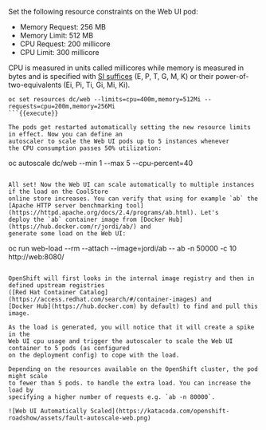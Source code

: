 Set the following resource constraints on the Web UI pod:

* Memory Request: 256 MB
* Memory Limit: 512 MB
* CPU Request: 200 millicore
* CPU Limit: 300 millicore

CPU is measured in units called millicores while memory is measured in bytes and is specified with [SI suffices](https://docs.openshift.com/container-platform/3.7/dev_guide/compute_resources.html#dev-compute-resources) 
(E, P, T, G, M, K) or their power-of-two-equivalents (Ei, Pi, Ti, Gi, Mi, Ki).

```
oc set resources dc/web --limits=cpu=400m,memory=512Mi --requests=cpu=200m,memory=256Mi
```{{execute}}

The pods get restarted automatically setting the new resource limits in effect. Now you can define an 
autoscaler to scale the Web UI pods up to 5 instances whenever 
the CPU consumption passes 50% utilization:

```
oc autoscale dc/web --min 1 --max 5 --cpu-percent=40
```{{execute}}

All set! Now the Web UI can scale automatically to multiple instances if the load on the CoolStore 
online store increases. You can verify that using for example `ab` the 
[Apache HTTP server benchmarking tool](https://httpd.apache.org/docs/2.4/programs/ab.html). Let's 
deploy the `ab` container image from [Docker Hub](https://hub.docker.com/r/jordi/ab/) and 
generate some load on the Web UI:

```
oc run web-load --rm --attach --image=jordi/ab -- ab -n 50000 -c 10 http://web:8080/
```{{execute}}

OpenShift will first looks in the internal image registry and then in defined upstream registries 
([Red Hat Container Catalog](https://access.redhat.com/search/#/container-images) and 
[Docker Hub](https://hub.docker.com) by default) to find and pull this image. 

As the load is generated, you will notice that it will create a spike in the 
Web UI cpu usage and trigger the autoscaler to scale the Web UI container to 5 pods (as configured 
on the deployment config) to cope with the load.

Depending on the resources available on the OpenShift cluster, the pod might scale 
to fewer than 5 pods. to handle the extra load. You can increase the load by 
specifying a higher number of requests e.g. `ab -n 80000`.

![Web UI Automatically Scaled](https://katacoda.com/openshift-roadshow/assets/fault-autoscale-web.png)